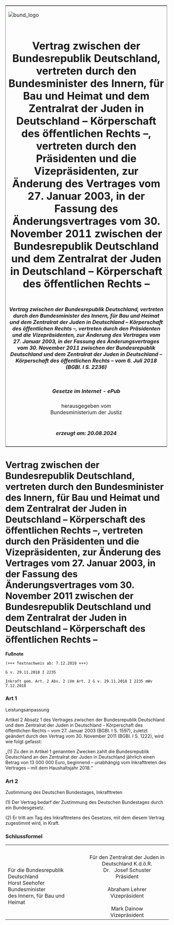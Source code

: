 <span id="DECKBLATT.html"></span>

<table border="0" frame="border" width="100%">

<tr valign="top">

<td align="left">

![bund\_logo](BfJ_2021_Web_de_de.gif)

</td>

<td align="right">

 

</td>

</tr>

<tr align="center" valign="middle">

<td colspan="2">

# Vertrag zwischen der Bundesrepublik Deutschland, vertreten durch den Bundesminister des Innern, für Bau und Heimat und dem Zentralrat der Juden in Deutschland – Körperschaft des öffentlichen Rechts –, vertreten durch den Präsidenten und die Vizepräsidenten, zur Änderung des Vertrages vom 27. Januar 2003, in der Fassung des Änderungsvertrages vom 30. November 2011 zwischen der Bundesrepublik Deutschland und dem Zentralrat der Juden in Deutschland – Körperschaft des öffentlichen Rechts –

</td>

</tr>

<tr align="center" valign="middle">

<td colspan="2">

##### Vertrag zwischen der Bundesrepublik Deutschland, vertreten durch den Bundesminister des Innern, für Bau und Heimat und dem Zentralrat der Juden in Deutschland – Körperschaft des öffentlichen Rechts –, vertreten durch den Präsidenten und die Vizepräsidenten, zur Änderung des Vertrages vom 27. Januar 2003, in der Fassung des Änderungsvertrages vom 30. November 2011 zwischen der Bundesrepublik Deutschland und dem Zentralrat der Juden in Deutschland – Körperschaft des öffentlichen Rechts – vom 6. Juli 2018 (BGBl. I S. 2236)

</td>

</tr>

<tr align="center" valign="middle">

<td colspan="2">

  
  

##### Gesetze im Internet - ePub  
  
herausgegeben vom  
Bundesministerium der Justiz

</td>

</tr>

<tr align="center" valign="bottom">

<td colspan="2">

  
  

##### erzeugt am: 20.08.2024

</td>

</tr>

</table>

<span id="BJNR223600018.html"></span>

# Vertrag zwischen der Bundesrepublik Deutschland, vertreten durch den Bundesminister des Innern, für Bau und Heimat und dem Zentralrat der Juden in Deutschland – Körperschaft des öffentlichen Rechts –, vertreten durch den Präsidenten und die Vizepräsidenten, zur Änderung des Vertrages vom 27. Januar 2003, in der Fassung des Änderungsvertrages vom 30. November 2011 zwischen der Bundesrepublik Deutschland und dem Zentralrat der Juden in Deutschland – Körperschaft des öffentlichen Rechts –

<div>

  
**Fußnote**

<div class="jnhtml">

<div>

<div class="jurAbsatz">

  

    (+++ Textnachweis ab: 7.12.2018 +++)
     
    G v. 29.11.2018 I 2235
     
    Inkraft gem. Art. 2 Abs. 2 iVm Art. 2 G v. 29.11.2018 I 2235 mWv 7.12.2018 

</div>

</div>

</div>

</div>

<span id="BJNR223600018BJNE000100000.html"></span>

### Art 1  
Leistungsanpassung

<div>

<div class="jnhtml">

<div>

<div class="jurAbsatz">

Artikel 2 Absatz 1 des Vertrages zwischen der Bundesrepublik Deutschland
und dem Zentralrat der Juden in Deutschland – Körperschaft des
öffentlichen Rechts – vom 27. Januar 2003 (BGBl. I S. 1597), zuletzt
geändert durch den Vertrag vom 30. November 2011 (BGBl. I S. 1222),
wird wie folgt gefasst:  
  
„(1) Zu den in Artikel 1 genannten Zwecken zahlt die Bundesrepublik
Deutschland an den Zentralrat der Juden in Deutschland jährlich einen
Betrag von 13 000 000 Euro, beginnend – unabhängig vom Inkrafttreten des
Vertrages – mit dem Haushaltsjahr 2018.“

</div>

</div>

</div>

</div>

<span id="BJNR223600018BJNE000200000.html"></span>

### Art 2  
Zustimmung des Deutschen Bundestages, Inkrafttreten

<div>

<div class="jnhtml">

<div>

<div class="jurAbsatz">

(1) Der Vertrag bedarf der Zustimmung des Deutschen Bundestages durch
ein Bundesgesetz.

</div>

<div class="jurAbsatz">

(2) Er tritt am Tag des Inkrafttretens des Gesetzes, mit dem diesem
Vertrag zugestimmt wird, in Kraft.

</div>

</div>

</div>

</div>

<span id="BJNR223600018BJNE000300000.html"></span>

### Schlussformel  

<div>

<div class="jnhtml">

<div>

<div class="jurAbsatz">

<table style="width:101%;">
<colgroup>
<col style="width: 49%" />
<col style="width: 52%" />
</colgroup>
<tbody>
<tr class="odd">
<td style="text-align: left;"> </td>
<td style="text-align: center;"> </td>
</tr>
<tr class="even">
<td style="text-align: left;">Für die Bundesrepublik Deutschland<br />
<span class="SP">Horst Seehofer</span><br />
Bundesminister<br />
des Innern, für Bau und Heimat</td>
<td style="text-align: center;">Für den Zentralrat der Juden in Deutschland K.d.ö.R.<br />
Dr.   <span class="SP">Josef Schuster</span><br />
Präsident<br />
<br />
<span class="SP">Abraham Lehrer</span><br />
Vizepräsident<br />
<br />
<span class="SP">Mark Dainow</span><br />
Vizepräsident</td>
</tr>
</tbody>
</table>

</div>

</div>

</div>

</div>
